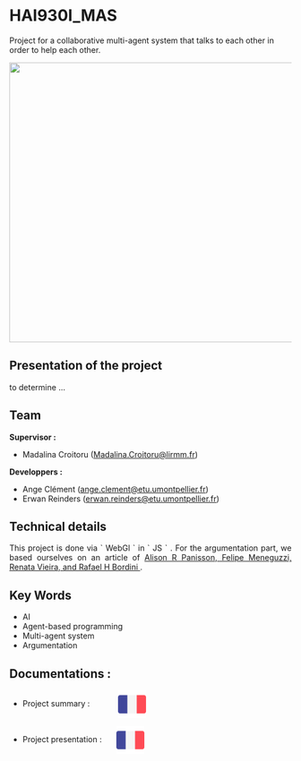 # HAI930I_MAS

Project for a collaborative multi-agent system that talks to each other in order to help each other.

<p align="center">
<a href="./extern_doc/MAS.jpg">
<img align="center" src="./extern_doc/MAS.JPG" width="800" height="500"/>
</a>
</p>

## Presentation of the project 
to determine ...


## Team
<b>Supervisor :</b>    
-  Madalina Croitoru (Madalina.Croitoru@lirmm.fr) 

<b>Developpers :</b>
- Ange Clément (ange.clement@etu.umontpellier.fr) 
- Erwan Reinders (erwan.reinders@etu.umontpellier.fr) 

## Technical details
<p align="justify">
This project is done via ` WebGl ` in ` JS ` .
For the argumentation part, we based ourselves on an article of 
  <a href="./extern_doc/iat-protocols-2015.pdf">Alison R Panisson, Felipe Meneguzzi, Renata Vieira, and Rafael H Bordini </a>.
</p>

## Key Words
- AI
- Agent-based programming
- Multi-agent system
- Argumentation

## Documentations :
- Project summary : &emsp;&emsp;&emsp;
[<img align="center" src="./extern_doc/french.png" width="50" height="50"/>](./extern_doc/.pdf)

- Project presentation : &nbsp;&emsp;
[<img align="center" src="./extern_doc/french.png" width="50" height="50"/>](./extern_doc/.pdf)

